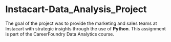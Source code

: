 # Instacart-Data_Analysis_Project
The goal of the project was to provide the marketing and sales teams at Instacart with strategic insights through the use of **Python**. This assignment is part of the CareerFoundry Data Analytics course.
